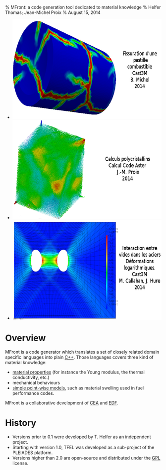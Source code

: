 % MFront: a code generation tool dedicated to material knowledge
% Helfer Thomas; Jean-Michel Proix
% August 15, 2014

<div id="slideshow">
  <ul class="slides">
    <li><img src="img/FuelRod-ddif2.png" width="620" height="320" alt="Fissuration d'une pastille combustible" /></li>
    <li><img src="img/172_5pc.png" width="620" height="320" alt="Calculs sur polycristal" /></li>
	<li><img src="img/VoidsGrowth.png" width="620" height="320" alt="Croissance de vides" /></li>
  </ul>
  <span class="arrow previous"></span>
  <span class="arrow next"></span>
</div>
<script src="http://ajax.googleapis.com/ajax/libs/jquery/1.4.2/jquery.min.js"></script>
<script src="js/slideshow.js"></script>

# Overview

MFront is a code generator which translates a set of closely related
domain specific languages into plain [C++](http://isocpp.org/). Those
languages covers three kind of material knowledge:

- [material properties](material-properties.html) (for instance the
  Young modulus, the thermal conductivity, etc.)
- mechanical behaviours
- [simple point-wise models](models.html), such as material swelling
used in fuel performance codes.

MFront is a collaborative development of [CEA](http://www.cea.fr/english-portal "Commissariat à l'énergie atomique") and [EDF](http://www.edf.com/ "Électricité de France").

# History

- Versions prior to 0.1 were developed by T. Helfer as an independent project.
- Starting with version 1.0, TFEL was developed as a sub-project of
  the PLEIADES platform.
- Versions higher than 2.0 are open-source and distributed under the
  [GPL](https://gnu.org/licenses/gpl.html "GNU General Public
  License") license.

